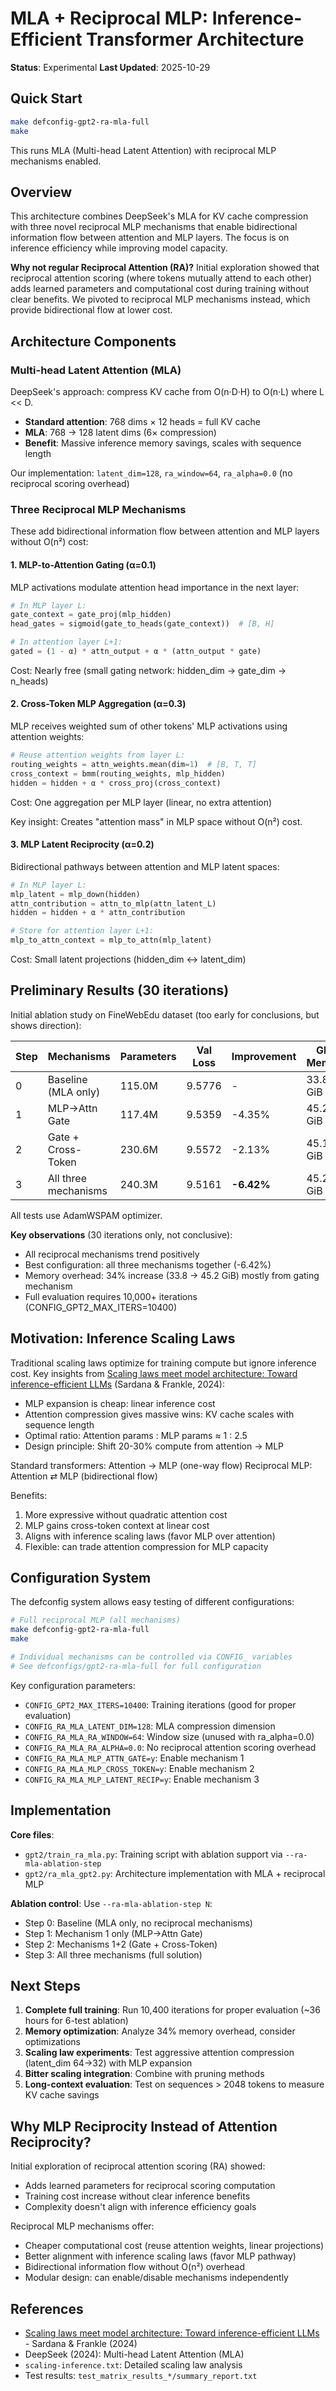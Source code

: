 # MLA + Reciprocal MLP: Inference-Efficient Transformer Architecture

**Status**: Experimental
**Last Updated**: 2025-10-29

## Quick Start

```bash
make defconfig-gpt2-ra-mla-full
make
```

This runs MLA (Multi-head Latent Attention) with reciprocal MLP mechanisms enabled.

## Overview

This architecture combines DeepSeek's MLA for KV cache compression with three novel reciprocal MLP mechanisms that enable bidirectional information flow between attention and MLP layers. The focus is on inference efficiency while improving model capacity.

**Why not regular Reciprocal Attention (RA)?** Initial exploration showed that reciprocal attention scoring (where tokens mutually attend to each other) adds learned parameters and computational cost during training without clear benefits. We pivoted to reciprocal MLP mechanisms instead, which provide bidirectional flow at lower cost.

## Architecture Components

### Multi-head Latent Attention (MLA)

DeepSeek's approach: compress KV cache from O(n·D·H) to O(n·L) where L << D.

- **Standard attention**: 768 dims × 12 heads = full KV cache
- **MLA**: 768 → 128 latent dims (6× compression)
- **Benefit**: Massive inference memory savings, scales with sequence length

Our implementation: `latent_dim=128`, `ra_window=64`, `ra_alpha=0.0` (no reciprocal scoring overhead)

### Three Reciprocal MLP Mechanisms

These add bidirectional information flow between attention and MLP layers without O(n²) cost:

#### 1. MLP-to-Attention Gating (α=0.1)

MLP activations modulate attention head importance in the next layer:

```python
# In MLP layer L:
gate_context = gate_proj(mlp_hidden)
head_gates = sigmoid(gate_to_heads(gate_context))  # [B, H]

# In attention layer L+1:
gated = (1 - α) * attn_output + α * (attn_output * gate)
```

Cost: Nearly free (small gating network: hidden_dim → gate_dim → n_heads)

#### 2. Cross-Token MLP Aggregation (α=0.3)

MLP receives weighted sum of other tokens' MLP activations using attention weights:

```python
# Reuse attention weights from layer L:
routing_weights = attn_weights.mean(dim=1)  # [B, T, T]
cross_context = bmm(routing_weights, mlp_hidden)
hidden = hidden + α * cross_proj(cross_context)
```

Cost: One aggregation per MLP layer (linear, no extra attention)

Key insight: Creates "attention mass" in MLP space without O(n²) cost.

#### 3. MLP Latent Reciprocity (α=0.2)

Bidirectional pathways between attention and MLP latent spaces:

```python
# In MLP layer L:
mlp_latent = mlp_down(hidden)
attn_contribution = attn_to_mlp(attn_latent_L)
hidden = hidden + α * attn_contribution

# Store for attention layer L+1:
mlp_to_attn_context = mlp_to_attn(mlp_latent)
```

Cost: Small latent projections (hidden_dim ↔ latent_dim)

## Preliminary Results (30 iterations)

Initial ablation study on FineWebEdu dataset (too early for conclusions, but shows direction):

| Step | Mechanisms | Parameters | Val Loss | Improvement | GPU Memory |
|------|-----------|------------|----------|-------------|------------|
| 0 | Baseline (MLA only) | 115.0M | 9.5776 | - | 33.8 GiB |
| 1 | MLP→Attn Gate | 117.4M | 9.5359 | -4.35% | 45.2 GiB |
| 2 | Gate + Cross-Token | 230.6M | 9.5572 | -2.13% | 45.1 GiB |
| 3 | All three mechanisms | 240.3M | 9.5161 | **-6.42%** | 45.2 GiB |

All tests use AdamWSPAM optimizer.

**Key observations** (30 iterations only, not conclusive):
- All reciprocal mechanisms trend positively
- Best configuration: all three mechanisms together (-6.42%)
- Memory overhead: 34% increase (33.8 → 45.2 GiB) mostly from gating mechanism
- Full evaluation requires 10,000+ iterations (CONFIG_GPT2_MAX_ITERS=10400)

## Motivation: Inference Scaling Laws

Traditional scaling laws optimize for training compute but ignore inference cost. Key insights from [Scaling laws meet model architecture: Toward inference-efficient LLMs](https://arxiv.org/pdf/2510.18245) (Sardana & Frankle, 2024):

- MLP expansion is cheap: linear inference cost
- Attention compression gives massive wins: KV cache scales with sequence length
- Optimal ratio: Attention params : MLP params ≈ 1 : 2.5
- Design principle: Shift 20-30% compute from attention → MLP

Standard transformers: Attention → MLP (one-way flow)
Reciprocal MLP: Attention ⇄ MLP (bidirectional flow)

Benefits:
1. More expressive without quadratic attention cost
2. MLP gains cross-token context at linear cost
3. Aligns with inference scaling laws (favor MLP over attention)
4. Flexible: can trade attention compression for MLP capacity

## Configuration System

The defconfig system allows easy testing of different configurations:

```bash
# Full reciprocal MLP (all mechanisms)
make defconfig-gpt2-ra-mla-full
make

# Individual mechanisms can be controlled via CONFIG_ variables
# See defconfigs/gpt2-ra-mla-full for full configuration
```

Key configuration parameters:
- `CONFIG_GPT2_MAX_ITERS=10400`: Training iterations (good for proper evaluation)
- `CONFIG_RA_MLA_LATENT_DIM=128`: MLA compression dimension
- `CONFIG_RA_MLA_RA_WINDOW=64`: Window size (unused with ra_alpha=0.0)
- `CONFIG_RA_MLA_RA_ALPHA=0.0`: No reciprocal attention scoring overhead
- `CONFIG_RA_MLA_MLP_ATTN_GATE=y`: Enable mechanism 1
- `CONFIG_RA_MLA_MLP_CROSS_TOKEN=y`: Enable mechanism 2
- `CONFIG_RA_MLA_MLP_LATENT_RECIP=y`: Enable mechanism 3

## Implementation

**Core files**:
- `gpt2/train_ra_mla.py`: Training script with ablation support via `--ra-mla-ablation-step`
- `gpt2/ra_mla_gpt2.py`: Architecture implementation with MLA + reciprocal MLP

**Ablation control**: Use `--ra-mla-ablation-step N`:
- Step 0: Baseline (MLA only, no reciprocal mechanisms)
- Step 1: Mechanism 1 only (MLP→Attn Gate)
- Step 2: Mechanisms 1+2 (Gate + Cross-Token)
- Step 3: All three mechanisms (full solution)

## Next Steps

1. **Complete full training**: Run 10,400 iterations for proper evaluation (~36 hours for 6-test ablation)
2. **Memory optimization**: Analyze 34% memory overhead, consider optimizations
3. **Scaling law experiments**: Test aggressive attention compression (latent_dim 64→32) with MLP expansion
4. **Bitter scaling integration**: Combine with pruning methods
5. **Long-context evaluation**: Test on sequences > 2048 tokens to measure KV cache savings

## Why MLP Reciprocity Instead of Attention Reciprocity?

Initial exploration of reciprocal attention scoring (RA) showed:
- Adds learned parameters for reciprocal scoring computation
- Training cost increase without clear inference benefits
- Complexity doesn't align with inference efficiency goals

Reciprocal MLP mechanisms offer:
- Cheaper computational cost (reuse attention weights, linear projections)
- Better alignment with inference scaling laws (favor MLP pathway)
- Bidirectional information flow without O(n²) overhead
- Modular design: can enable/disable mechanisms independently

## References

- [Scaling laws meet model architecture: Toward inference-efficient LLMs](https://arxiv.org/pdf/2510.18245) - Sardana & Frankle (2024)
- DeepSeek (2024): Multi-head Latent Attention (MLA)
- `scaling-inference.txt`: Detailed scaling law analysis
- Test results: `test_matrix_results_*/summary_report.txt`
